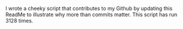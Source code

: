 I wrote a cheeky script that contributes to my Github by updating this ReadMe to illustrate why more than commits matter. This script has run 3128 times.